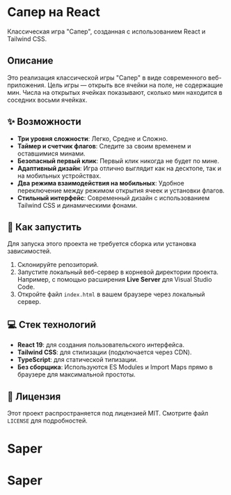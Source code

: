 # Сапер на React

Классическая игра "Сапер", созданная с использованием React и Tailwind CSS.

## Описание

Это реализация классической игры "Сапер" в виде современного веб-приложения. Цель игры — открыть все ячейки на поле, не содержащие мин. Числа на открытых ячейках показывают, сколько мин находится в соседних восьми ячейках.

## ✨ Возможности

-   **Три уровня сложности**: Легко, Средне и Сложно.
-   **Таймер и счетчик флагов**: Следите за своим временем и оставшимися минами.
-   **Безопасный первый клик**: Первый клик никогда не будет по мине.
-   **Адаптивный дизайн**: Игра отлично выглядит как на десктопе, так и на мобильных устройствах.
-   **Два режима взаимодействия на мобильных**: Удобное переключение между режимом открытия ячеек и установки флагов.
-   **Стильный интерфейс**: Современный дизайн с использованием Tailwind CSS и динамическими фонами.

## 🚀 Как запустить

Для запуска этого проекта не требуется сборка или установка зависимостей.

1.  Склонируйте репозиторий.
2.  Запустите локальный веб-сервер в корневой директории проекта. Например, с помощью расширения **Live Server** для Visual Studio Code.
3.  Откройте файл `index.html` в вашем браузере через локальный сервер.

## 💻 Стек технологий

-   **React 19**: для создания пользовательского интерфейса.
-   **Tailwind CSS**: для стилизации (подключается через CDN).
-   **TypeScript**: для статической типизации.
-   **Без сборщика**: Используются ES Modules и Import Maps прямо в браузере для максимальной простоты.

## 📄 Лицензия

Этот проект распространяется под лицензией MIT. Смотрите файл `LICENSE` для подробностей.
# Saper
# Saper
